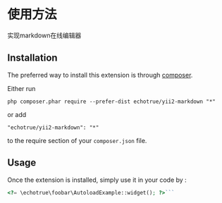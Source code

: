 使用方法
====
实现markdown在线编辑器

Installation
------------

The preferred way to install this extension is through [composer](http://getcomposer.org/download/).

Either run

```
php composer.phar require --prefer-dist echotrue/yii2-markdown "*"
```

or add

```
"echotrue/yii2-markdown": "*"
```

to the require section of your `composer.json` file.


Usage
-----

Once the extension is installed, simply use it in your code by  :

```php
<?= \echotrue\foobar\AutoloadExample::widget(); ?>```